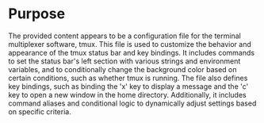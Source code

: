 # Purpose
The provided content appears to be a configuration file for the terminal multiplexer software, tmux. This file is used to customize the behavior and appearance of the tmux status bar and key bindings. It includes commands to set the status bar's left section with various strings and environment variables, and to conditionally change the background color based on certain conditions, such as whether tmux is running. The file also defines key bindings, such as binding the 'x' key to display a message and the 'c' key to open a new window in the home directory. Additionally, it includes command aliases and conditional logic to dynamically adjust settings based on specific criteria.
